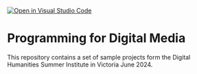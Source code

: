 [![Open in Visual Studio Code](https://classroom.github.com/assets/open-in-vscode-718a45dd9cf7e7f842a935f5ebbe5719a5e09af4491e668f4dbf3b35d5cca122.svg)](https://classroom.github.com/online_ide?assignment_repo_id=15224500&assignment_repo_type=AssignmentRepo)
# Programming for Digital Media

This repository contains a set of sample projects form the Digital Humanities Summer Institute in Victoria June 2024. 


